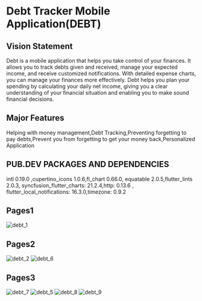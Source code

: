 # Debt Tracker Mobile Application(DEBT)

## Vision Statement

Debt is a mobile application that helps you take control of your finances. It allows you to track debts given and received, manage your expected income, and receive customized notifications. With detailed expense charts, you can manage your finances more effectively. Debt helps you plan your spending by calculating your daily net income, giving you a clear understanding of your financial situation and enabling you to make sound financial decisions.

## Major Features

Helping with money management,Debt Tracking,Preventing forgetting to pay debts,Prevent you from forgetting to get your money back,Personalized Application

## PUB.DEV PACKAGES AND DEPENDENCIES

intl 0.19.0 ,cupertino_icons 1.0.6,fl_chart 0.66.0, equatable 2.0.5,flutter_lints 2.0.3,
syncfusion_flutter_charts: 21.2.4,http: 0.13.6 , flutter_local_notifications: 16.3.0,timezone: 0.9.2

## Pages1
![debt_1](https://github.com/cosmanylmz/Debt_debtTracker/assets/74899293/618c0687-968c-45b9-b895-9d1ac8c97256)
## Pages2
![debt_2](https://github.com/cosmanylmz/Debt_debtTracker/assets/74899293/c7c2d10a-97e7-43f2-aff2-8fea9e780fd6)
![debt_6](https://github.com/cosmanylmz/Debt_debtTracker/assets/74899293/fd915e36-2231-4446-8451-b371e980042a)

## Pages3
![debt_7](https://github.com/cosmanylmz/Debt_debtTracker/assets/74899293/91d33f58-9b61-45c7-b283-9480d260312a)
![debt_5](https://github.com/cosmanylmz/Debt_debtTracker/assets/74899293/ff354d4b-366d-4134-93a7-62f9cb3485e7)
![debt_8](https://github.com/cosmanylmz/Debt_debtTracker/assets/74899293/609ee7c9-cb8c-4f05-bdf5-423b5f6524af)
![debt_9](https://github.com/cosmanylmz/Debt_debtTracker/assets/74899293/b864f0f7-0c8f-4e34-a5d9-a2498fa2d957)


